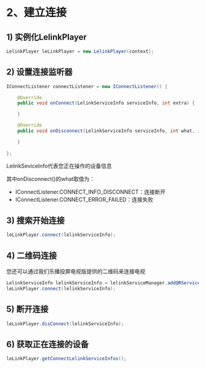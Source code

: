 # 2、建立连接

## 1) 实例化LelinkPlayer
```java
LelinkPlayer leLinkPlayer = new LelinkPlayer(context);
```
## 2) 设置连接监听器
```java
IConnectListener connectListener = new IConnectListener() {

    @Override
    public void onConnect(LelinkServiceInfo serviceInfo, int extra) {

    }

    @Override
    public void onDisconnect(LelinkServiceInfo serviceInfo, int what, int extra) {

    }
    
};
```
LelinkSeviceInfo代表您正在操作的设备信息

其中onDisconnect()的what取值为：

- IConnectListener.CONNECT_INFO_DISCONNECT：连接断开
- IConnectListener.CONNECT_ERROR_FAILED：连接失败

## 3) 搜索开始连接
```java
leLinkPlayer.connect(lelinkServiceInfo);
```
## 4) 二维码连接

您还可以通过我们乐播投屏电视版提供的二维码来连接电视

```java
LelinkServiceInfo lelinkServiceInfo = lelinkServiceManager.addQRServiceInfo(qrCodeStr);
leLinkPlayer.connect(lelinkServiceInfo);
```
## 5) 断开连接
```java
leLinkPlayer.disConnect(lelinkServiceInfo);
```
## 6) 获取正在连接的设备
```java
leLinkPlayer.getConnectLelinkServiceInfos();
```
